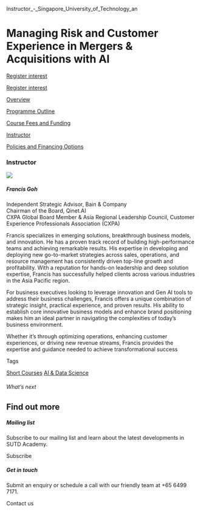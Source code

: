 Instructor_-_Singapore_University_of_Technology_an



Managing Risk and Customer Experience in Mergers & Acquisitions with AI
=======================================================================

[Register interest](/admissions/academy/short-courses/short-courses-register-your-interest/?coursename=managing-risk-and-customer-experience-in-mergers-acquisitions-with-ai)

[Register interest](/admissions/academy/short-courses/short-courses-register-your-interest/?coursename=managing-risk-and-customer-experience-in-mergers-acquisitions-with-ai)

[Overview](/course/managing-risk-and-customer-experience-in-mergers-acquisitions-with-ai/#tabs)

[Programme Outline](/course/managing-risk-and-customer-experience-in-mergers-acquisitions-with-ai/programme-outline/#tabs)

[Course Fees and Funding](/course/managing-risk-and-customer-experience-in-mergers-acquisitions-with-ai/course-fees-and-funding/#tabs)

[Instructor](/course/managing-risk-and-customer-experience-in-mergers-acquisitions-with-ai/instructor/#tabs)

[Policies and Financing Options](/course/managing-risk-and-customer-experience-in-mergers-acquisitions-with-ai/policies-and-financing-options/#tabs)

### Instructor



![](https://www.sutd.edu.sg/wp-content/uploads/2024/12/Francis-Profile-Pic-1_1264322.jpeg?w=140)

##### **Francis Goh**

Independent Strategic Advisor, Bain & Company  
Chairman of the Board, Qinet.AI  
CXPA Global Board Member & Asia Regional Leadership Council, Customer Experience Professionals Association (CXPA)

Francis specializes in emerging solutions, breakthrough business models, and innovation. He has a proven track record of building high-performance teams and achieving remarkable results. His expertise in developing and deploying new go-to-market strategies across sales, operations, and resource management has consistently driven top-line growth and profitability. With a reputation for hands-on leadership and deep solution expertise, Francis has successfully helped clients across various industries in the Asia Pacific region.

For business executives looking to leverage innovation and Gen AI tools to address their business challenges, Francis offers a unique combination of strategic insight, practical experience, and proven results. His ability to establish core innovative business models and enhance brand positioning makes him an ideal partner in navigating the complexities of today’s business environment.

Whether it’s through optimizing operations, enhancing customer experiences, or driving new revenue streams, Francis provides the expertise and guidance needed to achieve transformational success

Tags

[Short Courses](/admissions/academy/courses-and-modules/?academy-type-course=780)
[AI & Data Science](/admissions/academy/courses-and-modules/?discipline=782)

###### What’s next

Find out more
-------------

##### Mailing list

Subscribe to our mailing list and learn about the latest developments in SUTD Academy.

Subscribe

##### Get in touch

Submit an enquiry or schedule a call with our friendly team at +65 6499 7171.

Contact us

